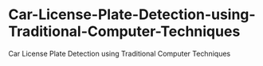 # Car-License-Plate-Detection-using-Traditional-Computer-Techniques
Car License Plate Detection using Traditional Computer Techniques
